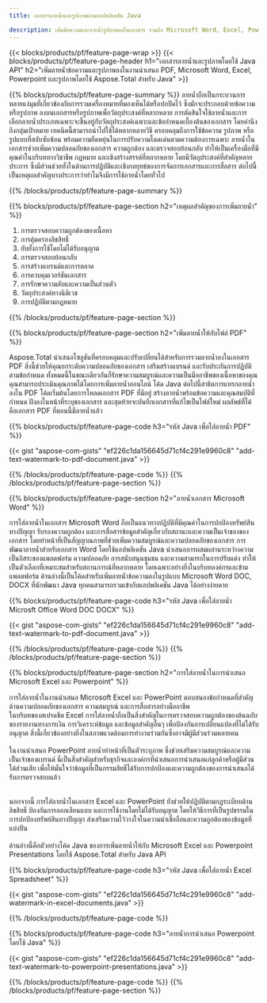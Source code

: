 ```yaml
---
title: เอกสารลายน้ำและรูปภาพผ่านแอปพลิเคชัน Java

description: เพิ่มข้อความและลายน้ำรูปภาพลงในเอกสาร รวมถึง Microsoft Word, Excel, PowerPoint, PDF และรูปภาพผ่านแอปพลิเคชัน Java ของคุณ เพิ่มลายน้ำข้อความหรือรูปภาพฟรีออนไลน์ผ่านแอพ
---
```


{{< blocks/products/pf/feature-page-wrap >}}
{{< blocks/products/pf/feature-page-header h1="เอกสารลายน้ำและรูปภาพโดยใช้ Java API" h2="เพิ่มลายน้ำข้อความและรูปภาพลงในงานนำเสนอ PDF, Microsoft Word, Excel, Powerpoint และรูปภาพโดยใช้ Aspose.Total สำหรับ Java" >}}

{{% blocks/products/pf/feature-page-summary %}}
ลายน้ำถือเป็นกระบวนการหลายแง่มุมที่เกี่ยวข้องกับการรวมเครื่องหมายที่มองเห็นได้หรือปกปิดไว้ ซึ่งมักจะประกอบด้วยข้อความหรือรูปภาพ ลงบนเอกสารหรือรูปภาพเพื่อวัตถุประสงค์ที่หลากหลาย การตัดสินใจใช้ลายน้ำและการเลือกลายน้ำประเภทเฉพาะจะขึ้นอยู่กับวัตถุประสงค์เฉพาะและข้อกำหนดเบื้องต้นของเอกสาร โดยคำนึงถึงกลุ่มเป้าหมาย เทคนิคนี้สามารถนำไปใช้ได้หลากหลายวิธี ครอบคลุมถึงการใช้ข้อความ รูปภาพ หรือรูปแบบที่สลับซับซ้อน พร้อมความยืดหยุ่นในการปรับความโดดเด่นตามความต้องการเฉพาะ ลายน้ำในเอกสารช่วยเพิ่มความปลอดภัยของเอกสาร ความถูกต้อง และตรวจสอบย้อนกลับ ทำให้เป็นเครื่องมือที่มีคุณค่าในบริบททางวิชาชีพ กฎหมาย และเชิงสร้างสรรค์ที่หลากหลาย โดยมีวัตถุประสงค์ที่สำคัญหลายประการ ซึ่งมีส่วนช่วยทั้งในด้านการปฏิบัติและเชิงกลยุทธ์ของการจัดการเอกสารและการสื่อสาร ต่อไปนี้เป็นเหตุผลสำคัญบางประการว่าทำไมจึงมีการใช้ลายน้ำโดยทั่วไป

{{% /blocks/products/pf/feature-page-summary  %}}

{{% blocks/products/pf/feature-page-section  h2="เหตุผลสำคัญของการเพิ่มลายน้ำ" %}}

1. การตรวจสอบความถูกต้องของเนื้อหา
1. การคุ้มครองลิขสิทธิ์
1. ยับยั้งการใช้โดยไม่ได้รับอนุญาต
1. การตรวจสอบย้อนกลับ
1. การสร้างแบรนด์และการตลาด
1. การควบคุมเวอร์ชันเอกสาร
1. การรักษาความลับและความเป็นส่วนตัว
1. วัตถุประสงค์ทางนิติเวช
1. การปฏิบัติตามกฎหมาย

{{% /blocks/products/pf/feature-page-section %}}

{{% blocks/products/pf/feature-page-section  h2="เพิ่มลายน้ำให้กับไฟล์ PDF" %}}

Aspose.Total นำเสนอโซลูชันที่ครอบคลุมและปรับเปลี่ยนได้สำหรับการรวมลายน้ำลงในเอกสาร PDF สิ่งนี้ช่วยให้คุณยกระดับความปลอดภัยของเอกสาร เสริมสร้างแบรนด์ และรับประกันการปฏิบัติตามข้อกำหนด ทั้งหมดนี้ในขณะเดียวกันก็รักษาความสมบูรณ์และความเป็นมืออาชีพของเนื้อหาของคุณ คุณสามารถประเมินคุณภาพได้โดยการเพิ่มลายน้ำออนไลน์ โค้ด Java ต่อไปนี้สาธิตการแทรกลายน้ำลงใน PDF โค้ดเริ่มต้นโดยการโหลดเอกสาร PDF ที่มีอยู่ สร้างลายน้ำพร้อมข้อความและคุณสมบัติที่กำหนด ฝังลงในหน้าที่ระบุของเอกสาร และสุดท้ายจะบันทึกเอกสารที่แก้ไขเป็นไฟล์ใหม่ ผลลัพธ์ที่ได้คือเอกสาร PDF ที่ตอนนี้มีลายน้ำแล้ว

{{% blocks/products/pf/feature-page-code h3="รหัส Java เพื่อใส่ลายน้ำ PDF" %}}

{{< gist "aspose-com-gists" "ef226c1da156645d71cf4c291e9960c8" "add-text-watermark-to-pdf-document.java" >}}

{{% /blocks/products/pf/feature-page-code  %}}
{{% /blocks/products/pf/feature-page-section %}}

{{% blocks/products/pf/feature-page-section  h2="ลายน้ำเอกสาร Microsoft Word" %}}

การใส่ลายน้ำในเอกสาร Microsoft Word ถือเป็นแนวทางปฏิบัติที่มีคุณค่าในการปกป้องทรัพย์สินทางปัญญา รับรองความถูกต้อง และการสื่อสารข้อมูลสำคัญเกี่ยวกับสถานะและความเป็นเจ้าของของเอกสาร โดยทำหน้าที่เป็นสัญญาณภาพที่ช่วยเพิ่มความสมบูรณ์และความปลอดภัยของเอกสาร การพัฒนาลายน้ำสำหรับเอกสาร Word โดยใช้แอปพลิเคชัน Java นำเสนอการผสมผสานระหว่างความเป็นอิสระของแพลตฟอร์ม ความปลอดภัย การสนับสนุนชุมชน และความสามารถในการปรับแต่ง ทำให้เป็นตัวเลือกที่เหมาะสมสำหรับสถานการณ์ที่หลากหลาย โดยเฉพาะอย่างยิ่งในบริบทองค์กรและข้ามแพลตฟอร์ม ด้านล่างนี้เป็นโค้ดสำหรับเพิ่มลายน้ำข้อความลงในรูปแบบ Microsoft Word DOC, DOCX ที่นักพัฒนา Java ทุกคนสามารถรวมเข้ากับแอปพลิเคชัน Java ได้อย่างง่ายดาย

{{% blocks/products/pf/feature-page-code h3="รหัส Java เพื่อใส่ลายน้ำ Microsft Office Word DOC DOCX" %}}

{{< gist "aspose-com-gists" "ef226c1da156645d71cf4c291e9960c8" "add-text-watermark-to-pdf-document.java" >}}

{{% /blocks/products/pf/feature-page-code  %}}
{{% /blocks/products/pf/feature-page-section %}}


{{% blocks/products/pf/feature-page-section  h2="การใส่ลายน้ำในการนำเสนอ Microsoft Excel และ Powerpoint" %}}

การใส่ลายน้ำในงานนำเสนอ Microsoft Excel และ PowerPoint ตอบสนองข้อกำหนดที่สำคัญด้านความปลอดภัยของเอกสาร ความสมบูรณ์ และการสื่อสารอย่างมืออาชีพ <br />
ในบริบทของสเปรดชีต Excel การใส่ลายน้ำถือเป็นสิ่งสำคัญในการตรวจสอบความถูกต้องของต้นฉบับของรายงานทางการเงิน การวิเคราะห์ข้อมูล และข้อมูลสำคัญอื่นๆ เพื่อป้องกันการเปลี่ยนแปลงที่ไม่ได้รับอนุญาต สิ่งนี้เกี่ยวข้องอย่างยิ่งในสภาพแวดล้อมการทำงานร่วมกันซึ่งอาจมีผู้มีส่วนร่วมหลายคน 
<br /><br />
ในงานนำเสนอ PowerPoint ลายน้ำทำหน้าที่เป็นตัวระบุภาพ ซึ่งช่วยเสริมความสมบูรณ์และความเป็นเจ้าของแบรนด์ นี่เป็นสิ่งสำคัญสำหรับธุรกิจและองค์กรที่นำเสนอการนำเสนอแก่ลูกค้าหรือผู้มีส่วนได้ส่วนเสีย เพื่อให้มั่นใจว่าข้อมูลที่เป็นกรรมสิทธิ์ได้รับการปกป้องและความถูกต้องของการนำเสนอได้รับการตรวจสอบแล้ว <br /><br />

นอกจากนี้ การใส่ลายน้ำในเอกสาร Excel และ PowerPoint ยังช่วยให้ปฏิบัติตามกฎระเบียบด้านลิขสิทธิ์ ป้องกันการลอกเลียนแบบ และการใช้งานโดยไม่ได้รับอนุญาต โดยให้วิธีการที่เป็นรูปธรรมในการปกป้องทรัพย์สินทางปัญญา ส่งเสริมความไว้วางใจในความน่าเชื่อถือและความถูกต้องของข้อมูลที่แบ่งปัน<br /><br />
ด้านล่างนี้คือตัวอย่างโค้ด Java ของการเพิ่มลายน้ำให้กับ Microsoft Excel และ Powerpoint Presentations โดยใช้ Aspose.Total สำหรับ Java API

{{% blocks/products/pf/feature-page-code h3="รหัส Java เพื่อใส่ลายน้ำ Excel Spreadsheet" %}}

{{< gist "aspose-com-gists" "ef226c1da156645d71cf4c291e9960c8" "add-watermark-in-excel-documents.java" >}}

{{% /blocks/products/pf/feature-page-code  %}}

{{% blocks/products/pf/feature-page-code h3="ลายน้ำการนำเสนอ Powerpoint โดยใช้ Java" %}}

{{< gist "aspose-com-gists" "ef226c1da156645d71cf4c291e9960c8" "add-text-watermark-to-powerpoint-presentations.java" >}}

{{% /blocks/products/pf/feature-page-code  %}}
{{% /blocks/products/pf/feature-page-section %}}